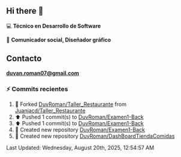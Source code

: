 ## Hi there 👋

:computer: **Técnico en Desarrollo de Software**

:pencil: **Comunicador social, Diseñador gráfico**

## Contacto

**<duvan.roman07@gmail.com>**

### :zap: Commits recientes
<!--RECENT_ACTIVITY:start-->
1. 🔱 Forked [DuvRoman/Taller_Restaurante](https://github.com/DuvRoman/Taller_Restaurante) from [Juanjacd/Taller_Restaurante](https://github.com/Juanjacd/Taller_Restaurante)<br>
2. ⬆️ Pushed 1 commit(s) to [DuvRoman/Examen1-Back](https://github.com/DuvRoman/Examen1-Back)<br>
3. ⬆️ Pushed 1 commit(s) to [DuvRoman/Examen1-Back](https://github.com/DuvRoman/Examen1-Back)<br>
4. 📔 Created new repository [DuvRoman/Examen1-Back](https://github.com/DuvRoman/Examen1-Back)<br>
5. 📔 Created new repository [DuvRoman/DashBoardTiendaComidas](https://github.com/DuvRoman/DashBoardTiendaComidas)<br>
<!--RECENT_ACTIVITY:end-->
<!--RECENT_ACTIVITY:last_update-->
Last Updated: Wednesday, August 20th, 2025, 12:54:57 AM
<!--RECENT_ACTIVITY:last_update_end-->
